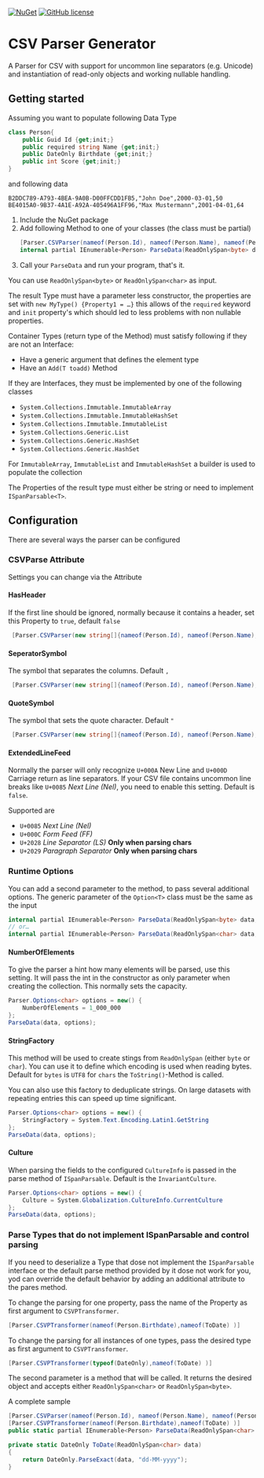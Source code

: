 [![NuGet](https://img.shields.io/nuget/v/CSVParserGenerator.svg?style=flat-square)](https://www.nuget.org/packages/CSVParserGenerator/)
[![GitHub license](https://img.shields.io/github/license/LokiMidgard/CSV-Parser-Generator.svg?style=flat-squar)](https://tldrlegal.com/license/mit-license#summary)


# CSV Parser Generator

A Parser for CSV with support for uncommon line separators (e.g. Unicode) and instantiation of read-only objects and working nullable handling.

## Getting started


Assuming you want to populate following Data Type

```c#
class Person{
    public Guid Id {get;init;}
    public required string Name {get;init;}
    public DateOnly Birthdate {get;init;}
    public int Score {get;init;}
}
```

and following data

```csv
B2DDC789-A793-4BEA-9A0B-D00FFCDD1FB5,"John Doe",2000-03-01,50
BE4015A0-9B37-4A1E-A92A-405496A1FF96,"Max Mustermann",2001-04-01,64
```

1. Include the NuGet package
1. Add following Method to one of your classes (the class must be partial)
    ```c#
    [Parser.CSVParser(nameof(Person.Id), nameof(Person.Name), nameof(Person.Birthdate), nameof(Person.Score))]
    internal partial IEnumerable<Person> ParseData(ReadOnlySpan<byte> data);
    ```
1. Call your `ParseData` and run your program, that's it.


You can use `ReadOnlySpan<byte>` or `ReadOnlySpan<char>` as input.

The result Type must have a parameter less constructor, the properties are set
with `new MyType() {Property1 = …}` this allows of the `required` keyword and
`init` property's which should led to less problems with non nullable
properties.

Container Types (return type of the Method) must satisfy following if they are not an Interface:
- Have a generic argument that defines the element type
- Have an `Add(T toadd)` Method

If they are Interfaces, they must be implemented by one of the following classes
- `System.Collections.Immutable.ImmutableArray`
- `System.Collections.Immutable.ImmutableHashSet`
- `System.Collections.Immutable.ImmutableList`
- `System.Collections.Generic.List`
- `System.Collections.Generic.HashSet`
- `System.Collections.Generic.HashSet`

For `ImmutableArray`, `ImmutableList` and `ImmutableHashSet` a builder is used to populate the collection

The Properties of the result type must either be string or need to implement `ISpanParsable<T>`.

## Configuration

There are several ways the parser can be configured

### CSVParse Attribute 

Settings you can change via the Attribute

#### HasHeader

If the first line should be ignored, normally because it contains a header, set this Property to `true`, default `false`

```c#
 [Parser.CSVParser(new string[]{nameof(Person.Id), nameof(Person.Name), nameof(Person.Birthdate), nameof(Person.Score)}, HasHeader = true )]
```

#### SeperatorSymbol

The symbol that separates the columns. Default `,`

```c#
 [Parser.CSVParser(new string[]{nameof(Person.Id), nameof(Person.Name), nameof(Person.Birthdate), nameof(Person.Score)}, SeperatorSymbol = ';' )]
```


#### QuoteSymbol

The symbol that sets the quote character. Default `"`

```c#
 [Parser.CSVParser(new string[]{nameof(Person.Id), nameof(Person.Name), nameof(Person.Birthdate), nameof(Person.Score)}, QuoteSymbol = '"' )]
```


#### ExtendedLineFeed

Normally the parser will only recognize `U+000A` New Line and `U+000D` Carriage return as line separators.
If your CSV file contains uncommon line breaks like `U+0085` *Next Line (Nel)*, you need to enable this setting. Default is `false`.

Supported are
- `U+0085` *Next Line (Nel)*
- `U+000C` *Form Feed (FF)*
- `U+2028` *Line Separator (LS)* **Only when parsing chars**
- `U+2029` *Paragraph Separator* **Only when parsing chars**


### Runtime Options

You can add a second parameter to the method, to pass several additional
options. The generic parameter of the `Option<T>` class must be the same as the
input

```c#
internal partial IEnumerable<Person> ParseData(ReadOnlySpan<byte> data, Parser.Option<byte> options);
// or…
internal partial IEnumerable<Person> ParseData(ReadOnlySpan<char> data, Parser.Option<char> options);
```

#### NumberOfElements

To give the parser a hint how many elements will be parsed, use this setting. It
will pass the int in the constructor as only parameter when creating the
collection. This normally sets the capacity.

```c#
Parser.Options<char> options = new() { 
    NumberOfElements = 1_000_000
};
ParseData(data, options);
```

#### StringFactory

This method will be used to create stings from `ReadOnlySpan` (either `byte` or
`char`). You can use it to define which encoding is used when reading bytes.
Default for `bytes` is `UTF8` for `chars` the `ToString()`-Method is called.

You can also use this factory to deduplicate strings. On large datasets with
repeating entries this can speed up time significant.

```c#
Parser.Options<char> options = new() { 
    StringFactory = System.Text.Encoding.Latin1.GetString
};
ParseData(data, options);
```


#### Culture

When parsing the fields to the configured `CultureInfo` is passed in the parse method of `ISpanParsable`.
Default is the `InvariantCulture`.

```c#
Parser.Options<char> options = new() { 
    Culture = System.Globalization.CultureInfo.CurrentCulture
};
ParseData(data, options);
```


### Parse Types that do not implement ISpanParsable and control parsing

If you need to deserialize a Type that dose not implement the `ISpanParsable`
interface or the default parse method provided by it dose not work for you, yod
can override the default behavior by adding an additional attribute to the pares method.

To change the parsing for one property, pass the name of the Property as first argument to `CSVPTransformer`.

```c#
[Parser.CSVPTransformer(nameof(Person.Birthdate),nameof(ToDate) )]
```

To change the parsing for all instances of one types, pass the desired type as first argument to `CSVPTransformer`.
```c#
[Parser.CSVPTransformer(typeof(DateOnly),nameof(ToDate) )]
```

The second parameter is a method that will be called. It returns the desired object and accepts either `ReadOnlySpan<char>` or `ReadOnlySpan<byte>`.

A complete sample
```c#
[Parser.CSVParser(nameof(Person.Id), nameof(Person.Name), nameof(Person.Birthdate), nameof(Person.Score))]
[Parser.CSVPTransformer(nameof(Person.Birthdate),nameof(ToDate) )]
public static partial IEnumerable<Person> ParseData(ReadOnlySpan<char> data);

private static DateOnly ToDate(ReadOnlySpan<char> data)
{
    return DateOnly.ParseExact(data, "dd-MM-yyyy");
}
```


